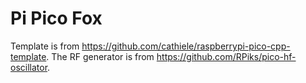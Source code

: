 # Pi Pico Fox

Template is from https://github.com/cathiele/raspberrypi-pico-cpp-template.
The RF generator is from https://github.com/RPiks/pico-hf-oscillator.